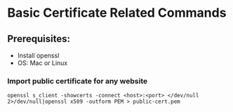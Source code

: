 # Basic Certificate Related Commands

## Prerequisites:
- Install openssl
- OS: Mac or Linux

### Import public certificate for any website
`openssl s_client -showcerts -connect <host>:<port> </dev/null 2>/dev/null|openssl x509 -outform PEM > public-cert.pem`
